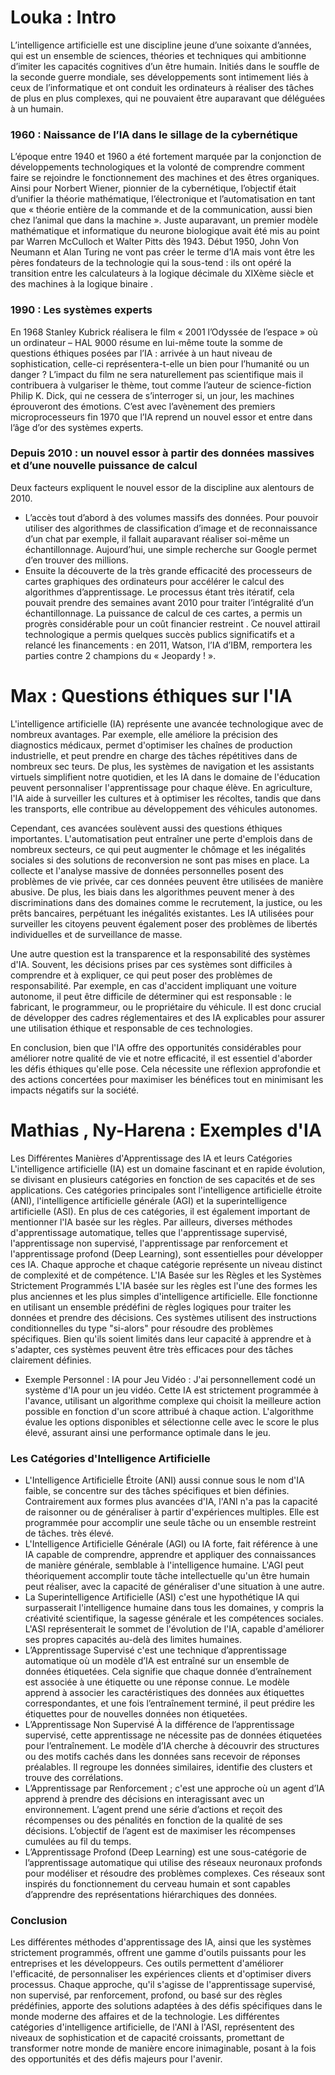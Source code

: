 ﻿# Louka : Intro

L’intelligence artificielle est une discipline jeune d’une soixante d’années, qui est un ensemble 
de sciences, théories et techniques qui ambitionne d’imiter les capacités cognitives d’un être humain. 
Initiés dans le souffle de la seconde guerre mondiale, ses développements sont intimement liés à ceux 
de l’informatique et ont conduit les ordinateurs à réaliser des tâches de plus en plus complexes, 
qui ne pouvaient être auparavant que déléguées à un humain.


### 1960 : Naissance de l’IA dans le sillage de la cybernétique

L’époque entre 1940 et 1960 a été fortement marquée par la conjonction de développements 
technologiques et la volonté de comprendre comment faire se rejoindre le fonctionnement des 
machines et des êtres organiques. Ainsi pour Norbert Wiener, pionnier de la cybernétique, 
l’objectif était d’unifier la théorie mathématique, l’électronique et l’automatisation en 
tant que « théorie entière de la commande et de la communication, aussi bien chez l’animal 
que dans la machine ». Juste auparavant, un premier modèle mathématique et informatique du 
neurone biologique avait été mis au point par Warren McCulloch et Walter Pitts dès 1943.
Début 1950, John Von Neumann et Alan Turing ne vont pas créer le terme d’IA mais vont être 
les pères fondateurs de la technologie qui la sous-tend : ils ont opéré la transition 
entre les calculateurs à la logique décimale du XIXème siècle et des machines à la logique binaire .

### 1990 : Les systèmes experts

En 1968 Stanley Kubrick réalisera le film « 2001 l’Odyssée de l’espace » où un ordinateur – HAL 9000 
résume en lui-même toute la somme de questions éthiques posées par l’IA : arrivée à un haut niveau de 
sophistication, celle-ci représentera-t-elle un bien pour l’humanité ou un danger ? L’impact du film ne 
sera naturellement pas scientifique mais il contribuera à vulgariser le thème, tout comme l’auteur de 
science-fiction Philip K. Dick, qui ne cessera de s’interroger si, un jour, les machines éprouveront des 
émotions. C’est avec l’avènement des premiers microprocesseurs fin 1970 que l’IA reprend un nouvel essor 
et entre dans l’âge d’or des systèmes experts.


### Depuis 2010 : un nouvel essor à partir des données massives et d’une nouvelle puissance de calcul

Deux facteurs expliquent le nouvel essor de la discipline aux alentours de 2010.
- L’accès tout d’abord à des volumes massifs des données. Pour pouvoir utiliser des algorithmes de classification 
d’image et de reconnaissance d’un chat par exemple, il fallait auparavant réaliser soi-même un échantillonnage. 
Aujourd’hui, une simple recherche sur Google permet d’en trouver des millions.
- Ensuite la découverte de la très grande efficacité des processeurs de cartes graphiques des ordinateurs pour 
accélérer le calcul des algorithmes d’apprentissage. Le processus étant très itératif, cela pouvait prendre des 
semaines avant 2010 pour traiter l’intégralité d’un échantillonnage. La puissance de calcul de ces cartes, 
a permis un progrès considérable pour un coût financier restreint .
Ce nouvel attirail technologique a permis quelques succès publics significatifs et a relancé les financements : 
en 2011, Watson, l’IA d’IBM, remportera les parties contre 2 champions du « Jeopardy ! ».



# Max : Questions éthiques sur l'IA

L'intelligence artificielle (IA) représente une avancée technologique avec de nombreux avantages. 
Par exemple, elle améliore la précision des diagnostics médicaux, permet d'optimiser les chaînes 
de production industrielle, et peut prendre en charge des tâches répétitives dans de nombreux sec
teurs. De plus, les systèmes de navigation et les assistants virtuels simplifient notre quotidien, 
et les IA dans le domaine de l'éducation peuvent personnaliser l'apprentissage pour chaque élève. 
En agriculture, l'IA aide à surveiller les cultures et à optimiser les récoltes, tandis que dans 
les transports, elle contribue au développement des véhicules autonomes.

Cependant, ces avancées soulèvent aussi des questions éthiques importantes. L'automatisation 
peut entraîner une perte d'emplois dans de nombreux secteurs, ce qui peut augmenter le chômage 
et les inégalités sociales si des solutions de reconversion ne sont pas mises en place. La collecte 
et l'analyse massive de données personnelles posent des problèmes de vie privée, car ces données 
peuvent être utilisées de manière abusive. De plus, les biais dans les algorithmes peuvent mener 
à des discriminations dans des domaines comme le recrutement, la justice, ou les prêts bancaires, 
perpétuant les inégalités existantes. Les IA utilisées pour surveiller les citoyens peuvent 
également poser des problèmes de libertés individuelles et de surveillance de masse.

Une autre question est la transparence et la responsabilité des systèmes d'IA. Souvent, 
les décisions prises par ces systèmes sont difficiles à comprendre et à expliquer, 
ce qui peut poser des problèmes de responsabilité. Par exemple, en cas d'accident 
impliquant une voiture autonome, il peut être difficile de déterminer qui est responsable : 
le fabricant, le programmeur, ou le propriétaire du véhicule. Il est donc crucial de développer 
des cadres réglementaires et des IA explicables pour assurer une utilisation éthique et responsable 
de ces technologies.

En conclusion, bien que l'IA offre des opportunités considérables 
pour améliorer notre qualité de vie et notre efficacité, il est essentiel d'aborder 
les défis éthiques qu'elle pose. Cela nécessite une réflexion approfondie et des actions 
concertées pour maximiser les bénéfices tout en minimisant les impacts négatifs sur la société.


# Mathias , Ny-Harena : Exemples d'IA


Les Différentes Manières d'Apprentissage des IA et leurs Catégories
L'intelligence artificielle (IA) est un domaine fascinant et en rapide évolution, se divisant en 
plusieurs catégories en fonction de ses capacités et de ses applications. Ces catégories principales 
sont l'intelligence artificielle étroite (ANI), l'intelligence artificielle générale (AGI) et la 
superintelligence artificielle (ASI). En plus de ces catégories, il est également important de 
mentionner l'IA basée sur les règles. Par ailleurs, diverses 
méthodes d'apprentissage automatique, telles que l'apprentissage supervisé, l'apprentissage non 
supervisé, l'apprentissage par renforcement et l'apprentissage profond (Deep Learning), sont 
essentielles pour développer ces IA. Chaque approche et chaque catégorie représente un niveau 
distinct de complexité et de compétence.
L'IA Basée sur les Règles et les Systèmes Strictement Programmés
L'IA basée sur les règles est l'une des formes les plus anciennes et les plus simples d'intelligence 
artificielle. Elle fonctionne en utilisant un ensemble prédéfini de règles logiques pour traiter les 
données et prendre des décisions. Ces systèmes utilisent des instructions conditionnelles du type 
"si-alors" pour résoudre des problèmes spécifiques. Bien qu'ils soient limités dans leur capacité à 
apprendre et à s'adapter, ces systèmes peuvent être très efficaces pour des tâches clairement 
définies.
- Exemple Personnel :
IA pour Jeu Vidéo : J'ai personnellement codé un système d'IA pour un jeu vidéo. Cette IA est 
strictement programmée à l'avance, utilisant un algorithme complexe qui choisit la meilleure action 
possible en fonction d'un score attribué à chaque action. L'algorithme évalue les options disponibles
et sélectionne celle avec le score le plus élevé, assurant ainsi une performance optimale dans le jeu.

### Les Catégories d'Intelligence Artificielle

- L'Intelligence Artificielle Étroite (ANI) aussi connue sous le nom d'IA faible, se concentre sur des tâches 
spécifiques et bien définies. Contrairement aux formes plus avancées d'IA, l'ANI n'a pas la capacité 
de raisonner ou de généraliser à partir d'expériences multiples. Elle est programmée pour accomplir 
une seule tâche ou un ensemble restreint de tâches.
très élevé.
- L'Intelligence Artificielle Générale (AGI) ou IA forte, fait référence à une IA capable de comprendre, 
apprendre et appliquer des connaissances de manière générale, semblable à l'intelligence humaine. 
L'AGI peut théoriquement accomplir toute tâche intellectuelle qu'un être humain peut réaliser, avec 
la capacité de généraliser d'une situation à une autre.
- La Superintelligence Artificielle (ASI) c'est une hypothétique IA qui surpasserait l'intelligence humaine dans
tous les domaines, y compris la créativité scientifique, la sagesse générale et les compétences 
sociales. L'ASI représenterait le sommet de l'évolution de l'IA, capable d'améliorer ses propres 
capacités au-delà des limites humaines.
- L’Apprentissage Supervisé c'est une technique d’apprentissage automatique où un modèle d’IA est 
entraîné sur un ensemble de données étiquetées. Cela signifie que chaque donnée d’entraînement est
associée à une étiquette ou une réponse connue. Le modèle apprend à associer les caractéristiques 
des données aux étiquettes correspondantes, et une fois l’entraînement terminé, il peut prédire les 
étiquettes pour de nouvelles données non étiquetées.
- L’Apprentissage Non Supervisé
À la différence de l’apprentissage supervisé, cette apprentissage ne nécessite pas de 
données étiquetées pour l’entraînement. Le modèle d’IA cherche à découvrir des structures ou des 
motifs cachés dans les données sans recevoir de réponses préalables. Il regroupe les données 
similaires, identifie des clusters et trouve des corrélations.
- L’Apprentissage par Renforcement ; c'est une approche où un agent d’IA apprend à prendre des 
décisions en interagissant avec un environnement. L’agent prend une série d’actions et reçoit des
récompenses ou des pénalités en fonction de la qualité de ses décisions. L’objectif de l’agent est de 
maximiser les récompenses cumulées au fil du temps.
- L’Apprentissage Profond (Deep Learning) est une sous-catégorie de
l’apprentissage automatique qui utilise des réseaux neuronaux profonds pour modéliser et résoudre 
des problèmes complexes. Ces réseaux sont inspirés du fonctionnement du cerveau humain et sont 
capables d’apprendre des représentations hiérarchiques des données.

### Conclusion

Les différentes méthodes d'apprentissage des IA, ainsi que les systèmes strictement programmés, 
offrent une gamme d'outils puissants pour les entreprises et les développeurs. Ces outils permettent 
d'améliorer l'efficacité, de personnaliser les expériences clients et d'optimiser divers processus. 
Chaque approche, qu'il s'agisse de l'apprentissage supervisé, non supervisé, par renforcement, 
profond, ou basé sur des règles prédéfinies, apporte des solutions adaptées à des défis spécifiques 
dans le monde moderne des affaires et de la technologie. Les différentes catégories d'intelligence 
artificielle, de l'ANI à l'ASI, représentent des niveaux de sophistication et de capacité croissants, 
promettant de transformer notre monde de manière encore inimaginable, posant à la fois des 
opportunités et des défis majeurs pour l'avenir.

